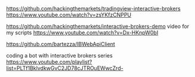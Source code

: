 https://github.com/hackingthemarkets/tradingview-interactive-brokers
https://www.youtube.com/watch?v=zsYKfzCNPPU

https://github.com/hackingthemarkets/interactive-brokers-demo
video for my scripts
https://www.youtube.com/watch?v=Dx-HKnpW0bI


https://github.com/bartezza/IBWebApiClient


coding a bot with interactive brokers series
https://www.youtube.com/playlist?list=PLTf1BklvdkwGvC2JD78cJTROuEWwcZrd-

